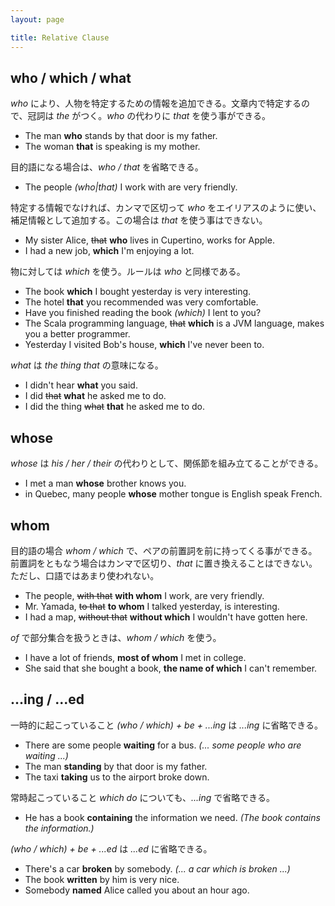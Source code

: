 ```yaml
---
layout: page

title: Relative Clause
---
```


## who / which / what

_who_ により、人物を特定するための情報を追加できる。文章内で特定するので、冠詞は _the_ がつく。_who_ の代わりに _that_ を使う事ができる。

* The man __who__ stands by that door is my father.
* The woman __that__ is speaking is my mother.

目的語になる場合は、_who / that_ を省略できる。

* The people _(who|that)_ I work with are very friendly.

特定する情報でなければ、カンマで区切って _who_ をエイリアスのように使い、補足情報として追加する。この場合は _that_ を使う事はできない。

* My sister Alice, <del>that</del> __who__ lives in Cupertino, works for Apple.
* I had a new job, __which__ I'm enjoying a lot.

物に対しては _which_ を使う。ルールは _who_ と同様である。

* The book __which__ I bought yesterday is very interesting.
* The hotel __that__ you recommended was very comfortable.
* Have you finished reading the book _(which)_ I lent to you?
* The Scala programming language, <del>that</del> __which__ is a JVM language, makes you a better programmer.
* Yesterday I visited Bob's house, __which__ I've never been to.

_what_ は _the thing that_ の意味になる。

* I didn't hear __what__ you said.
* I did <del>that</del> __what__ he asked me to do.
* I did the thing <del>what</del> __that__ he asked me to do.

## whose

_whose_ は _his / her / their_ の代わりとして、関係節を組み立てることができる。

* I met a man __whose__ brother knows you.
* in Quebec, many people __whose__ mother tongue is English speak French.

## whom

目的語の場合 _whom / which_ で、ペアの前置詞を前に持ってくる事ができる。前置詞をともなう場合はカンマで区切り、_that_ に置き換えることはできない。ただし、口語ではあまり使われない。

* The people, <del>with that</del> __with whom__ I work, are very friendly.
* Mr. Yamada, <del>to that</del> __to whom__ I talked yesterday, is interesting.
* I had a map, <del>without that</del> __without which__ I wouldn't have gotten here.

_of_ で部分集合を扱うときは、_whom / which_ を使う。

* I have a lot of friends, __most of whom__ I met in college.
* She said that she bought a book, __the name of which__ I can't remember.

## ...ing / ...ed

一時的に起こっていること _(who / which) + be + ...ing_ は _...ing_ に省略できる。

* There are some people __waiting__ for a bus. _(... some people who are waiting ...)_
* The man __standing__ by that door is my father.
* The taxi __taking__ us to the airport broke down.

常時起こっていること _which do_ についても、_...ing_ で省略できる。

* He has a book __containing__ the information we need. _(The book contains the information.)_

_(who / which) + be + ...ed_ は _...ed_ に省略できる。

* There's a car __broken__ by somebody. _(... a car which is broken ...)_
* The book __written__ by him is very nice.
* Somebody __named__ Alice called you about an hour ago.

